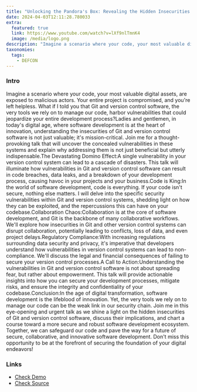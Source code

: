 ```yaml
---
title: "Unlocking the Pandora's Box: Revealing the Hidden Insecurities of Git and Version Control Software"
date: 2024-04-03T12:11:28.780033
extra:
  featured: true
  link: https://www.youtube.com/watch?v=lXf9nlTmnK4
  image: /media/logo.png
description: "Imagine a scenario where your code, your most valuable digital assets, are exposed to malicious actors. Your entire project is compromised, and you're left helpless. What if I told you that Git and version control software, the very tools we rely on to manage our code, harbor vulnerabilities that could jeopardize your entire development process?Ladies and gentlemen, in today's digital age, where software development is at the heart of innovation, understanding the insecurities of Git and version control software is not just valuable; it's mission-critical. Join me for a thought-provoking talk that will uncover the concealed vulnerabilities in these systems and explain why addressing them is not just beneficial but utterly indispensable.The Devastating Domino Effect:A single vulnerability in your version control system can lead to a cascade of disasters. This talk will illuminate how vulnerabilities in Git and version control software can result in code breaches, data leaks, and a breakdown of your development process, causing havoc in your projects and your business.Code is King:In the world of software development, code is everything. If your code isn't secure, nothing else matters. I will delve into the specific security vulnerabilities within Git and version control systems, shedding light on how they can be exploited, and the repercussions this can have on your codebase.Collaboration Chaos:Collaboration is at the core of software development, and Git is the backbone of many collaborative workflows. We'll explore how insecurities in Git and other version control systems can disrupt collaboration, potentially leading to conflicts, loss of data, and even project delays.Regulatory Compliance:With increasing regulations surrounding data security and privacy, it's imperative that developers understand how vulnerabilities in version control systems can lead to non-compliance. We'll discuss the legal and financial consequences of failing to secure your version control processes.A Call to Action:Understanding the vulnerabilities in Git and version control software is not about spreading fear, but rather about empowerment. This talk will provide actionable insights into how you can secure your development processes, mitigate risks, and ensure the integrity and confidentiality of your codebase.Conclusion:In the age of digital transformation, software development is the lifeblood of innovation. Yet, the very tools we rely on to manage our code can be the weak link in our security chain. Join me in this eye-opening and urgent talk as we shine a light on the hidden insecurities of Git and version control software, discuss their implications, and chart a course toward a more secure and robust software development ecosystem. Together, we can safeguard our code and pave the way for a future of secure, collaborative, and innovative software development. Don't miss this opportunity to be at the forefront of securing the foundation of your digital endeavors!"
taxonomies:
  tags:
    - DEFCON
---
```

### Intro

Imagine a scenario where your code, your most valuable digital assets, are exposed to malicious actors. Your entire project is compromised, and you're left helpless. What if I told you that Git and version control software, the very tools we rely on to manage our code, harbor vulnerabilities that could jeopardize your entire development process?Ladies and gentlemen, in today's digital age, where software development is at the heart of innovation, understanding the insecurities of Git and version control software is not just valuable; it's mission-critical. Join me for a thought-provoking talk that will uncover the concealed vulnerabilities in these systems and explain why addressing them is not just beneficial but utterly indispensable.The Devastating Domino Effect:A single vulnerability in your version control system can lead to a cascade of disasters. This talk will illuminate how vulnerabilities in Git and version control software can result in code breaches, data leaks, and a breakdown of your development process, causing havoc in your projects and your business.Code is King:In the world of software development, code is everything. If your code isn't secure, nothing else matters. I will delve into the specific security vulnerabilities within Git and version control systems, shedding light on how they can be exploited, and the repercussions this can have on your codebase.Collaboration Chaos:Collaboration is at the core of software development, and Git is the backbone of many collaborative workflows. We'll explore how insecurities in Git and other version control systems can disrupt collaboration, potentially leading to conflicts, loss of data, and even project delays.Regulatory Compliance:With increasing regulations surrounding data security and privacy, it's imperative that developers understand how vulnerabilities in version control systems can lead to non-compliance. We'll discuss the legal and financial consequences of failing to secure your version control processes.A Call to Action:Understanding the vulnerabilities in Git and version control software is not about spreading fear, but rather about empowerment. This talk will provide actionable insights into how you can secure your development processes, mitigate risks, and ensure the integrity and confidentiality of your codebase.Conclusion:In the age of digital transformation, software development is the lifeblood of innovation. Yet, the very tools we rely on to manage our code can be the weak link in our security chain. Join me in this eye-opening and urgent talk as we shine a light on the hidden insecurities of Git and version control software, discuss their implications, and chart a course toward a more secure and robust software development ecosystem. Together, we can safeguard our code and pave the way for a future of secure, collaborative, and innovative software development. Don't miss this opportunity to be at the forefront of securing the foundation of your digital endeavors!

### Links

- [Check Demo](https://www.youtube.com/watch?v=lXf9nlTmnK4)
- [Check Source](https://www.youtube.com/watch?v=lXf9nlTmnK4)
